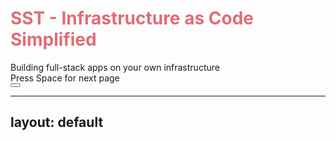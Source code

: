 # SST - Infrastructure as Code Simplified

<div class="text-gray-300 font-light">Building full-stack apps on your own infrastructure</div>

<div class="pt-12">
  <span @click="$slidev.nav.next" class="px-2 py-1 rounded cursor-pointer bg-white text-black" hover="bg-opacity-90">
    Press Space for next page <carbon:arrow-right class="inline"/>
  </span>
</div>

<div class="abs-br m-6 flex gap-2">
  <button @click="$slidev.nav.openInEditor()" title="Open in Editor" class="text-xl slidev-icon-btn opacity-70 !border-none !hover:text-white">
    <carbon:edit />
  </button>
  <a href="https://github.com/sst/sst" target="_blank" alt="GitHub" title="View on GitHub" class="text-xl slidev-icon-btn opacity-70 !border-none !hover:text-white">
    <carbon-logo-github />
  </a>
</div>

<style>
h1 {
  color: #E06C75;
}
</style>

---
layout: default
--- 